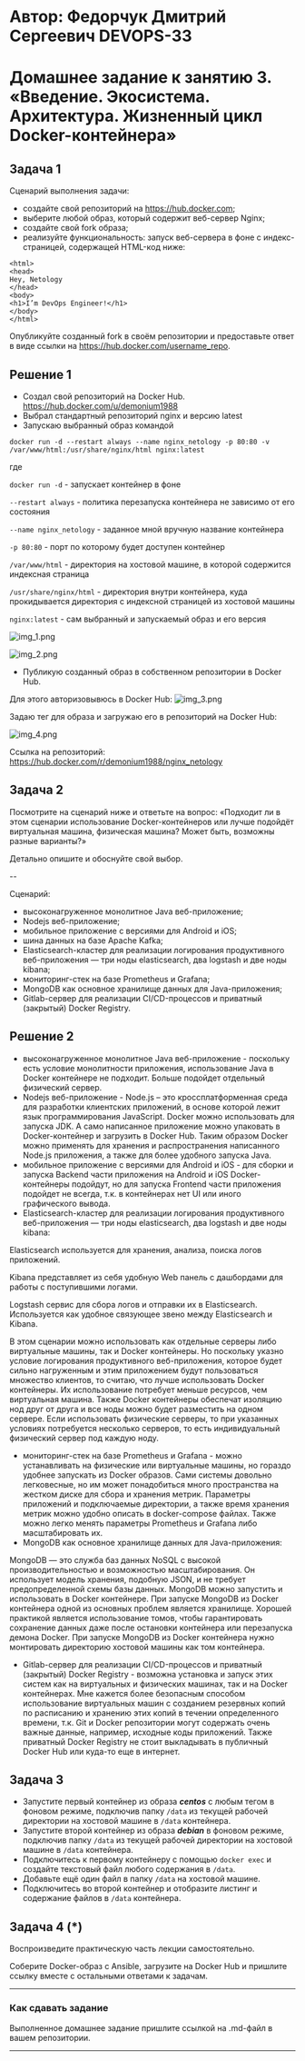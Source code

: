 # Автор: Федорчук Дмитрий Сергеевич DEVOPS-33

# Домашнее задание к занятию 3. «Введение. Экосистема. Архитектура. Жизненный цикл Docker-контейнера»

## Задача 1

Сценарий выполнения задачи:

- создайте свой репозиторий на https://hub.docker.com;
- выберите любой образ, который содержит веб-сервер Nginx;
- создайте свой fork образа;
- реализуйте функциональность:
запуск веб-сервера в фоне с индекс-страницей, содержащей HTML-код ниже:
```
<html>
<head>
Hey, Netology
</head>
<body>
<h1>I’m DevOps Engineer!</h1>
</body>
</html>
```

Опубликуйте созданный fork в своём репозитории и предоставьте ответ в виде ссылки на https://hub.docker.com/username_repo.

## Решение 1

* Создал свой репозиторий на Docker Hub. https://hub.docker.com/u/demonium1988
* Выбрал стандартный репозиторий nginx и версию latest
* Запускаю выбранный образ командой
```
docker run -d --restart always --name nginx_netology -p 80:80 -v /var/www/html:/usr/share/nginx/html nginx:latest
```
где

```docker run -d``` - запускает контейнер в фоне

```--restart always``` - политика перезапуска контейнера не зависимо от его состояния

```--name nginx_netology``` - заданное мной вручную название контейнера

```-p 80:80``` - порт по которому будет доступен контейнер

```/var/www/html``` - директория на хостовой машине, в которой содержится индексная страница

```/usr/share/nginx/html``` - директория внутри контейнера, куда прокидывается директория с индексной страницей из хостовой машины

```nginx:latest``` - сам выбранный и запускаемый образ и его версия

![img_1.png](IMG/img_1.png)

![img_2.png](IMG/img_2.png)

* Публикую созданный образ в собственном репозитории в Docker Hub.

Для этого авторизовывюсь в Docker Hub:
![img_3.png](IMG/img_3.png)

Задаю тег для образа и загружаю его в репозиторий на Docker Hub:

![img_4.png](IMG/img_4.png)

Ссылка на репозиторий: https://hub.docker.com/r/demonium1988/nginx_netology

## Задача 2

Посмотрите на сценарий ниже и ответьте на вопрос:
«Подходит ли в этом сценарии использование Docker-контейнеров или лучше подойдёт виртуальная машина, физическая машина? Может быть, возможны разные варианты?»

Детально опишите и обоснуйте свой выбор.

--

Сценарий:

- высоконагруженное монолитное Java веб-приложение;
- Nodejs веб-приложение;
- мобильное приложение c версиями для Android и iOS;
- шина данных на базе Apache Kafka;
- Elasticsearch-кластер для реализации логирования продуктивного веб-приложения — три ноды elasticsearch, два logstash и две ноды kibana;
- мониторинг-стек на базе Prometheus и Grafana;
- MongoDB как основное хранилище данных для Java-приложения;
- Gitlab-сервер для реализации CI/CD-процессов и приватный (закрытый) Docker Registry.

## Решение 2
- высоконагруженное монолитное Java веб-приложение - поскольку есть условие монолитности приложения, использование Java в Docker контейнере не подходит. Больше подойдет отдельный физический сервер. 
- Nodejs веб-приложение - Node.js – это кроссплатформенная среда для разработки клиентских приложений, в основе которой лежит язык программирования JavaScript. Docker можно использовать для запуска JDK. А само написанное приложение можно упаковать в Docker-контейнер и загрузить в Docker Hub. Таким образом Docker можно применять для хранения и распространения написанного Node.js приложения, а также для более удобного запуска Java.
- мобильное приложение c версиями для Android и iOS - для сборки и запуска Backend части приложения на Android и iOS Docker-контейнеры подойдут, но для запуска Frontend части приложения подойдет не всегда, т.к. в контейнерах нет UI или иного графического вывода.
- Elasticsearch-кластер для реализации логирования продуктивного веб-приложения — три ноды elasticsearch, два logstash и две ноды kibana:

Elasticsearch используется для хранения, анализа, поиска логов приложений.

Kibana представляет из себя удобную Web панель с дашбордами для работы с поступившими логами.

Logstash сервис для сбора логов и отправки их в Elasticsearch. Используется как удобное связующее звено между Elasticsearch и Kibana. 

В этом сценарии можно использовать как отдельные серверы либо виртуальные машины, так и Docker контейнеры. Но поскольку указно условие логирования продуктивного веб-приложения, которое будет сильно нагруженным и этим приложением будут пользоваться множество клиентов, то считаю, что лучше использовать Doсker контейнеры. Их использование потребует меньше ресурсов, чем виртуальная машина. Также Docker контейнеры обеспечат изоляцию нод друг от друга и все ноды можно будет разместить на одном сервере. Если использовать физические серверы, то при указанных условиях потребуется несколько серверов, то есть индивидуальный физический сервер под каждую ноду.

- мониторинг-стек на базе Prometheus и Grafana - можно устанавливать на физические или виртуальные машины, но гораздо удобнее запускать из Docker образов. Сами системы довольно легковесные, но им может понадобиться много пространства на жестком диске для сбора и хранения метрик. Параметры приложений и подключаемые директории, а также время хранения метрик можно удобно описать в docker-compose файлах. Также можно легко менять параметры Prometheus и Grafana либо масштабировать их.
- MongoDB как основное хранилище данных для Java-приложения:

MongoDB — это служба баз данных NoSQL с высокой производительностью и возможностью масштабирования. Он использует модель хранения, подобную JSON, и не требует предопределенной схемы базы данных. MongoDB можно запустить и использовать в Docker контейнере. При запуске MongoDB из Docker контейнера одной из основных проблем является хранилище. Хорошей практикой является использование томов, чтобы гарантировать сохранение данных даже после остановки контейнера или перезапуска демона Docker. При запуске MongoDB из Docker контейнера нужно монтировать директорию хостовой машины как том контейнера.
- Gitlab-сервер для реализации CI/CD-процессов и приватный (закрытый) Docker Registry - возможна установка и запуск этих систем как на виртуальных и физических машинах, так и на Docker контейнерах. Мне кажется более безопасным способом использование виртуальных машин с созданием резервных копий по расписанию и хранению этих копий в течении определенного времени, т.к. Git и Docker репозитории могут содержать очень важные данные, например, исходные коды приложений. Также приватный Docker Registry не стоит выкладывать в публичный Docker Hub или куда-то еще в интернет.

## Задача 3

- Запустите первый контейнер из образа ***centos*** c любым тегом в фоновом режиме, подключив папку ```/data``` из текущей рабочей директории на хостовой машине в ```/data``` контейнера.
- Запустите второй контейнер из образа ***debian*** в фоновом режиме, подключив папку ```/data``` из текущей рабочей директории на хостовой машине в ```/data``` контейнера.
- Подключитесь к первому контейнеру с помощью ```docker exec``` и создайте текстовый файл любого содержания в ```/data```.
- Добавьте ещё один файл в папку ```/data``` на хостовой машине.
- Подключитесь во второй контейнер и отобразите листинг и содержание файлов в ```/data``` контейнера.

## Задача 4 (*)

Воспроизведите практическую часть лекции самостоятельно.

Соберите Docker-образ с Ansible, загрузите на Docker Hub и пришлите ссылку вместе с остальными ответами к задачам.


---

### Как cдавать задание

Выполненное домашнее задание пришлите ссылкой на .md-файл в вашем репозитории.

---

